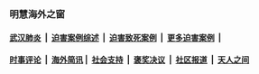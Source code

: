
### 明慧海外之窗

####  [武汉肺炎](indexes/365.md?t=03101600) &nbsp;|&nbsp;  [迫害案例综述](indexes/328.md?t=03101600) &nbsp;|&nbsp; [迫害致死案例](indexes/277.md?t=03101600)  &nbsp;|&nbsp; [更多迫害案例](indexes/81.md?t=03101600)  &nbsp;|&nbsp; 
####  [时事评论](indexes/19.md?t=03101600) &nbsp;|&nbsp; [海外简讯](indexes/245.md?t=03101600)&nbsp;|&nbsp;  [社会支持](indexes/140.md?t=03101600) &nbsp;|&nbsp; [褒奖决议](indexes/282.md?t=03101600) &nbsp;|&nbsp; [社区报道](indexes/91.md?t=03101600)  &nbsp;|&nbsp; [天人之间](indexes/78.md?t=03101600) 

